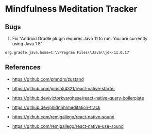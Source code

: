 # Mindfulness Meditation Tracker

## Bugs
1. Fix "Android Gradle plugin requires Java 11 to run. You are currently using Java 1.8"
```
org.gradle.java.home=C:\\Program Files\\Java\\jdk-11.0.17
```

## References
- https://github.com/pmndrs/zustand
- https://github.com/girish54321/react-native-starter
- https://github.dev/victorkvarghese/react-native-query-boilerplate
- https://github.dev/phidnhh/meditation-track

- https://github.com/remigallego/react-native-sound
- https://github.com/remigallego/react-native-use-sound
